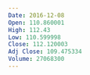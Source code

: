 ```yaml
---
Date: 2016-12-08
Open: 110.860001
High: 112.43
Low: 110.599998
Close: 112.120003
Adj Close: 109.475334
Volume: 27068300
---
```

